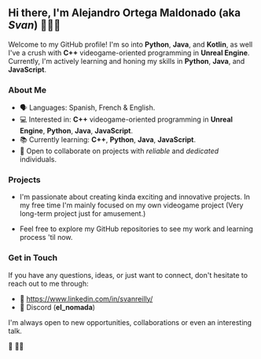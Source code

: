 ## Hi there, I'm **Alejandro Ortega Maldonado** (aka *Svan*) ☝🏻🐺

Welcome to my GitHub profile! I'm so into **Python**, **Java**, and **Kotlin**, as well I've a crush with **C++** videogame-oriented programming in **Unreal Engine**. Currently, I'm actively learning and honing my skills in **Python**, **Java**, and **JavaScript**.

### About Me

- 🗣  Languages: Spanish, French & English.
- 💻 Interested in: **C++** videogame-oriented programming in **Unreal Engine**, **Python**, **Java**, **JavaScript**.
- 📚 Currently learning: **C++**, **Python**, **Java**, **JavaScript**.
- 👥 Open to collaborate on projects with *reliable* and *dedicated* individuals.

### Projects

- I'm passionate about creating kinda exciting and innovative projects. In my free time I'm mainly focused on my own videogame project (Very long-term project just for amusement.)

- Feel free to explore my GitHub repositories to see my work and learning process 'til now.

### Get in Touch

If you have any questions, ideas, or just want to connect, don't hesitate to reach out to me through: 
- 💼 https://www.linkedin.com/in/svanreilly/
- 📲 Discord (**el_nomada**)

I'm always open to new opportunities, collaborations or even an interesting talk. 

🐺
🙏🏻

